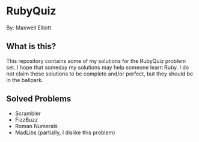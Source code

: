 RubyQuiz
===========

By: Maxwell Elliott

What is this?
---------------
This repository contains some of my solutions for the RubyQuiz problem set. I hope that someday my solutions may help someone learn Ruby.  I do not claim these solutions to be complete and/or perfect, but they should be in the ballpark.



Solved Problems
----------------
* Scrambler
* FizzBuzz
* Roman Numerals
* MadLibs (partially,  I dislike this problem)